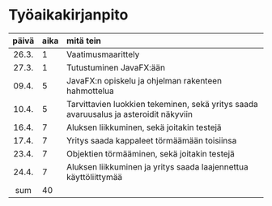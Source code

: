# Työaikakirjanpito

| päivä | aika | mitä tein  |
| :----:|:-----| :-----|
| 26.3. | 1    | Vaatimusmaarittely |
| 27.3. | 1    | Tutustuminen JavaFX:ään |
| 09.4. | 5    | JavaFX:n opiskelu ja ohjelman rakenteen hahmottelua |
| 10.4. | 5    | Tarvittavien luokkien tekeminen, sekä yritys saada avaruusalus ja asteroidit näkyviin |
| 16.4. | 7    | Aluksen liikkuminen, sekä joitakin testejä |
| 17.4. | 7    | Yritys saada kappaleet törmäämään toisiinsa |
| 23.4. | 7    | Objektien törmääminen, sekä joitakin testejä |
| 24.4. | 7    | Aluksen liikkuminen ja yritys saada laajennettua käyttöliittymää|
| sum   | 40   | 
